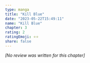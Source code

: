 ```yaml
---
type: manga
title: "Kill Blue"
date: "2023-05-22T15:49:11"
name: "Kill Blue"
chapter: 3
rating: 2
ratingEmoji: ⭐️⭐️
share: false
---
```


_[No review was written for this chapter]_
